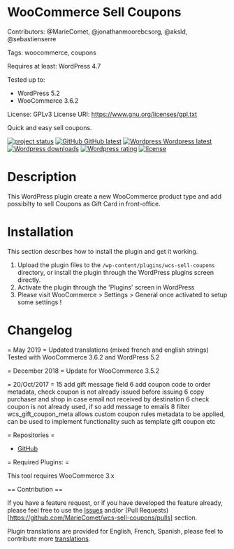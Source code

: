 # WooCommerce Sell Coupons
Contributors: @MarieComet, @jonathanmoorebcsorg, @aksld, @sebastienserre

Tags: woocommerce, coupons

Requires at least: WordPress 4.7

Tested up to:
* WordPress 5.2
* WooCommerce 3.6.2

License: GPLv3
License URI: https://www.gnu.org/licenses/gpl.txt

Quick and easy sell coupons.

[![project status](http://www.repostatus.org/badges/latest/active.svg)](https://github.com/MarieComet/wcs-sell-coupons/)
[![GitHub GitHub latest](https://img.shields.io/github/release/MarieComet/wcs-sell-coupons.svg)](https://github.com/MarieComet/wcs-sell-coupons//releases)
[![Wordpress  Wordpress latest](http://img.shields.io/wordpress/plugin/v/wcs-sell-coupons.svg)](https://wordpress.org/plugins/wcs-sell-coupons)
[![Wordpress downloads](http://img.shields.io/wordpress/plugin/dt/wcs-sell-coupons.svg)](https://wordpress.org/plugins/wcs-sell-coupons/)
[![Wordpress rating](http://img.shields.io/wordpress/plugin/r/wcs-sell-coupons.svg)](https://wordpress.org/plugins/wcs-sell-coupons/)
[![license](https://img.shields.io/github/license/MarieComet/wcs-sell-coupons.svg)](https://github.com/MarieComet/wcs-sell-coupons/blob/master/LICENSE)

# Description

This WordPress plugin create a new WooCommerce product type and add possibilty to sell Coupons as Gift Card in front-office.

# Installation

This section describes how to install the plugin and get it working.

1. Upload the plugin files to the `/wp-content/plugins/wcs-sell-coupons` directory, or install the plugin through the WordPress plugins screen directly.
2. Activate the plugin through the 'Plugins' screen in WordPress
3. Please visit WooCommerce > Settings > General once activated to setup some settings !

# Changelog

= May 2019 =
Updated translations (mixed french and english strings)
Tested with WooCommerce 3.6.2 and WordPress 5.2

= December 2018 =
 Update for WooCommerce 3.5.2

= 20/Oct/2017 =
15 add gift message field
6 add coupon code to order metadata, check coupon is not already issued before issuing
6 copy purchaser and shop in case email not received by destination
6 check coupon is not already used, if so add message to emails
8 filter wcs_gift_coupon_meta allows custom coupon rules metadata to be applied, can be used to 
   implement functionality such as template gift coupon etc 



= Repositories =

* [GitHub](https://github.com/MarieComet/wcs-sell-coupons/)

= Required Plugins: =

This tool requires WooCommerce 3.x


== Contribution ==

If you have a feature request, or if you have developed the feature already, please feel free to use the [Issues](https://github.com/MarieComet/wcs-sell-coupons/issues) and/or (Pull Requests)[https://github.com/MarieComet/wcs-sell-coupons/pulls] section.

Plugin translations are provided for English, French, Spanish, please feel to contribute more [translations](https://translate.wordpress.org/projects/wp-plugins/wcs-sell-coupons).
